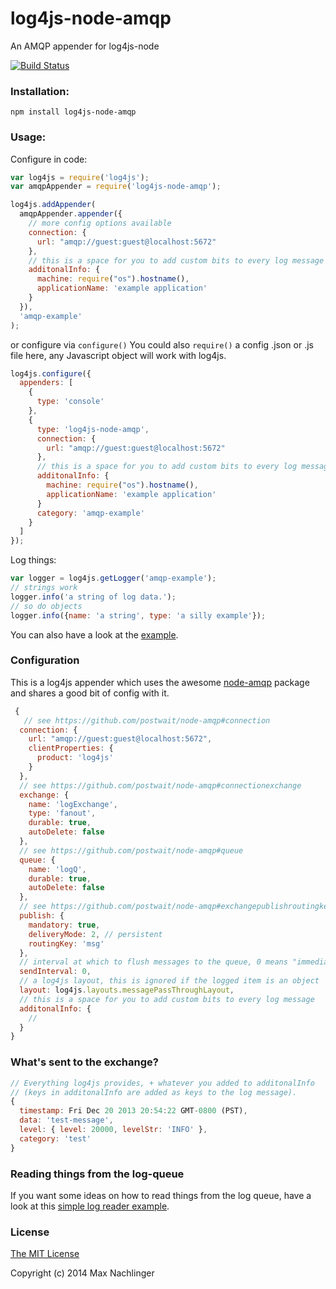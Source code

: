 log4js-node-amqp
================
An AMQP appender for log4js-node

[![Build Status](https://travis-ci.org/maxnachlinger/log4js-node-amqp.png?branch=master)](https://travis-ci.org/maxnachlinger/log4js-node-amqp)
### Installation:
```
npm install log4js-node-amqp
```
### Usage:
Configure in code:
```javascript
var log4js = require('log4js');
var amqpAppender = require('log4js-node-amqp');

log4js.addAppender(
  amqpAppender.appender({
    // more config options available
    connection: {
      url: "amqp://guest:guest@localhost:5672"
    },
    // this is a space for you to add custom bits to every log message
    additonalInfo: {
      machine: require("os").hostname(),
      applicationName: 'example application'
    }
  }),
  'amqp-example'
);
```
or configure via ``configure()`` You could also ``require()`` a config .json or .js file here, any Javascript object will work with log4js.
```javascript
log4js.configure({
  appenders: [
    {
      type: 'console'
    },
    {
      type: 'log4js-node-amqp',
      connection: {
        url: "amqp://guest:guest@localhost:5672"
      },
      // this is a space for you to add custom bits to every log message
      additonalInfo: {
        machine: require("os").hostname(),
        applicationName: 'example application'
      }
      category: 'amqp-example'
    }
  ]
});
```
Log things:
```javascript
var logger = log4js.getLogger('amqp-example');
// strings work
logger.info('a string of log data.');
// so do objects
logger.info({name: 'a string', type: 'a silly example'});
```
You can also have a look at the [example](example/example.js).
### Configuration
This is a log4js appender which uses the awesome [node-amqp](https://github.com/postwait/node-amqp) package and shares a good bit of config with it.
```javascript
 {
   // see https://github.com/postwait/node-amqp#connection
  connection: {
    url: "amqp://guest:guest@localhost:5672",
    clientProperties: {
      product: 'log4js'
    }
  },
  // see https://github.com/postwait/node-amqp#connectionexchange
  exchange: {
    name: 'logExchange',
    type: 'fanout',
    durable: true,
    autoDelete: false
  },
  // see https://github.com/postwait/node-amqp#queue
  queue: {
    name: 'logQ',
    durable: true,
    autoDelete: false
  },
  // see https://github.com/postwait/node-amqp#exchangepublishroutingkey-message-options-callback
  publish: {
    mandatory: true,
    deliveryMode: 2, // persistent
    routingKey: 'msg'
  },
  // interval at which to flush messages to the queue, 0 means "immediate"
  sendInterval: 0,
  // a log4js layout, this is ignored if the logged item is an object
  layout: log4js.layouts.messagePassThroughLayout,
  // this is a space for you to add custom bits to every log message
  additonalInfo: {
    //
  }
}

```
### What's sent to the exchange?
```javascript
// Everything log4js provides, + whatever you added to additonalInfo 
// (keys in additonalInfo are added as keys to the log message).
{
  timestamp: Fri Dec 20 2013 20:54:22 GMT-0800 (PST),
  data: 'test-message',
  level: { level: 20000, levelStr: 'INFO' },
  category: 'test'
}
```
### Reading things from the log-queue
If you want some ideas on how to read things from the log queue, have a look at this [simple log reader example](example/logReader/example.js).

### License
[The MIT License](http://opensource.org/licenses/MIT) 

Copyright (c) 2014 Max Nachlinger
